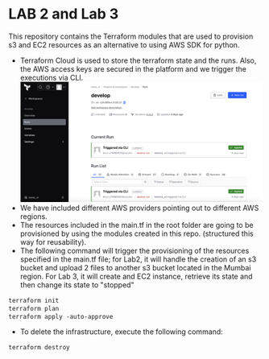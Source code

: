 # LAB 2 and Lab 3 

This repository contains the Terraform modules that are used to provision s3 and EC2 resources as an alternative to using AWS SDK for python.

- Terraform Cloud is used to store the terraform state and the runs. Also, the AWS access keys are secured in the platform and we trigger the executions via CLI.
![TF Cloud](Test/tf-cloud.png "TF Cloud")
- We have included different AWS providers pointing out to different AWS regions.
- The resources included in the main.tf in the root folder are going to be provisioned by using the modules created in this repo. (structured this way for reusability).
- The following command will trigger the provisioning of the resources specified in the main.tf file; for Lab2, it will handle the creation of an s3 bucket and upload 2 files to another s3 bucket located in the Mumbai region. For Lab 3, it will create and EC2 instance, retrieve its state and then change its state to "stopped"
```
terraform init
terraform plan
terraform apply -auto-approve
```
- To delete the infrastructure, execute the following command:
```
terraform destroy
```
